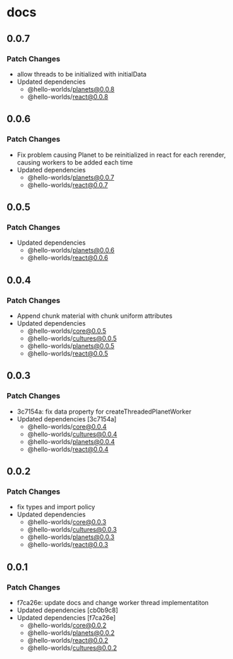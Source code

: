 # docs

## 0.0.7

### Patch Changes

- allow threads to be initialized with initialData
- Updated dependencies
  - @hello-worlds/planets@0.0.8
  - @hello-worlds/react@0.0.8

## 0.0.6

### Patch Changes

- Fix problem causing Planet to be reinitialized in react for each rerender, causing workers to be added each time
- Updated dependencies
  - @hello-worlds/planets@0.0.7
  - @hello-worlds/react@0.0.7

## 0.0.5

### Patch Changes

- Updated dependencies
  - @hello-worlds/planets@0.0.6
  - @hello-worlds/react@0.0.6

## 0.0.4

### Patch Changes

- Append chunk material with chunk uniform attributes
- Updated dependencies
  - @hello-worlds/core@0.0.5
  - @hello-worlds/cultures@0.0.5
  - @hello-worlds/planets@0.0.5
  - @hello-worlds/react@0.0.5

## 0.0.3

### Patch Changes

- 3c7154a: fix data property for createThreadedPlanetWorker
- Updated dependencies [3c7154a]
  - @hello-worlds/core@0.0.4
  - @hello-worlds/cultures@0.0.4
  - @hello-worlds/planets@0.0.4
  - @hello-worlds/react@0.0.4

## 0.0.2

### Patch Changes

- fix types and import policy
- Updated dependencies
  - @hello-worlds/core@0.0.3
  - @hello-worlds/cultures@0.0.3
  - @hello-worlds/planets@0.0.3
  - @hello-worlds/react@0.0.3

## 0.0.1

### Patch Changes

- f7ca26e: update docs and change worker thread implementatiton
- Updated dependencies [cb0b9c8]
- Updated dependencies [f7ca26e]
  - @hello-worlds/core@0.0.2
  - @hello-worlds/planets@0.0.2
  - @hello-worlds/react@0.0.2
  - @hello-worlds/cultures@0.0.2

